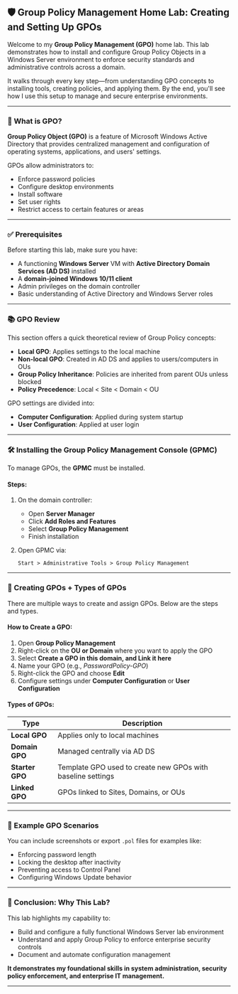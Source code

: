 

## 🛡️ Group Policy Management Home Lab: Creating and Setting Up GPOs

Welcome to my **Group Policy Management (GPO)** home lab. This lab demonstrates how to install and configure Group Policy Objects in a Windows Server environment to enforce security standards and administrative controls across a domain.

It walks through every key step—from understanding GPO concepts to installing tools, creating policies, and applying them. By the end, you'll see how I use this setup to manage and secure enterprise environments.

---

### 🧠 What is GPO?

**Group Policy Object (GPO)** is a feature of Microsoft Windows Active Directory that provides centralized management and configuration of operating systems, applications, and users' settings.

GPOs allow administrators to:

* Enforce password policies
* Configure desktop environments
* Install software
* Set user rights
* Restrict access to certain features or areas

---

### ✅ Prerequisites

Before starting this lab, make sure you have:

* A functioning **Windows Server** VM with **Active Directory Domain Services (AD DS)** installed
* A **domain-joined Windows 10/11 client**
* Admin privileges on the domain controller
* Basic understanding of Active Directory and Windows Server roles

---

### 📚 GPO Review

This section offers a quick theoretical review of Group Policy concepts:

* **Local GPO**: Applies settings to the local machine
* **Non-local GPO**: Created in AD DS and applies to users/computers in OUs
* **Group Policy Inheritance**: Policies are inherited from parent OUs unless blocked
* **Policy Precedence**: Local < Site < Domain < OU

GPO settings are divided into:

* **Computer Configuration**: Applied during system startup
* **User Configuration**: Applied at user login

---

### 🛠️ Installing the Group Policy Management Console (GPMC)

To manage GPOs, the **GPMC** must be installed.

#### Steps:

1. On the domain controller:

   * Open **Server Manager**
   * Click **Add Roles and Features**
   * Select **Group Policy Management**
   * Finish installation

2. Open GPMC via:

   ```
   Start > Administrative Tools > Group Policy Management
   ```

---

### 🧪 Creating GPOs + Types of GPOs

There are multiple ways to create and assign GPOs. Below are the steps and types.

#### How to Create a GPO:

1. Open **Group Policy Management**
2. Right-click on the **OU or Domain** where you want to apply the GPO
3. Select **Create a GPO in this domain, and Link it here**
4. Name your GPO (e.g., *PasswordPolicy-GPO*)
5. Right-click the GPO and choose **Edit**
6. Configure settings under **Computer Configuration** or **User Configuration**

#### Types of GPOs:

| Type            | Description                                                 |
| --------------- | ----------------------------------------------------------- |
| **Local GPO**   | Applies only to local machines                              |
| **Domain GPO**  | Managed centrally via AD DS                                 |
| **Starter GPO** | Template GPO used to create new GPOs with baseline settings |
| **Linked GPO**  | GPOs linked to Sites, Domains, or OUs                       |

---

### 🧩 Example GPO Scenarios

You can include screenshots or export `.pol` files for examples like:

* Enforcing password length
* Locking the desktop after inactivity
* Preventing access to Control Panel
* Configuring Windows Update behavior

---

### 🧾 Conclusion: Why This Lab?

This lab highlights my capability to:

* Build and configure a fully functional Windows Server lab environment
* Understand and apply Group Policy to enforce enterprise security controls
* Document and automate configuration management

**It demonstrates my foundational skills in system administration, security policy enforcement, and enterprise IT management.**

---


